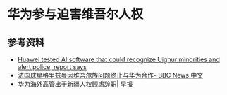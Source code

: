 # 华为参与迫害维吾尔人权

## 参考资料

- [Huawei tested AI software that could recognize Uighur minorities and alert police, report says](https://www.washingtonpost.com/technology/2020/12/08/huawei-tested-ai-software-that-could-recognize-uighur-minorities-alert-police-report-says/)
- [法国球星格里兹曼因维吾尔族问题终止与华为合作- BBC News 中文](https://www.bbc.com/zhongwen/simp/world-55270357)
- [华为海外高管出于新疆人权顾虑辞职| 早报](https://www.zaobao.com.sg/realtime/china/story20201218-1109748)
